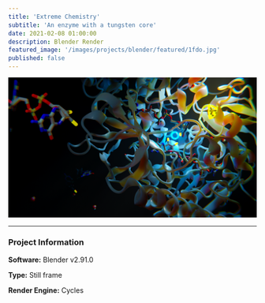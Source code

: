 ```yaml
---
title: 'Extreme Chemistry'
subtitle: 'An enzyme with a tungsten core'
date: 2021-02-08 01:00:00
description: Blender Render
featured_image: '/images/projects/blender/featured/1fdo.jpg'
published: false
---
```


![](/images/projects/blender/full_size/1fdo.png)

---

### Project Information

**Software:** Blender v2.91.0

**Type:** Still frame

**Render Engine:** Cycles
